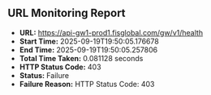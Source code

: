 ## URL Monitoring Report

- **URL:** https://api-gw1-prod1.fisglobal.com/gw/v1/health
- **Start Time:** 2025-09-19T19:50:05.176678
- **End Time:** 2025-09-19T19:50:05.257806
- **Total Time Taken:** 0.081128 seconds
- **HTTP Status Code:** 403
- **Status:** Failure
- **Failure Reason:** HTTP Status Code: 403
